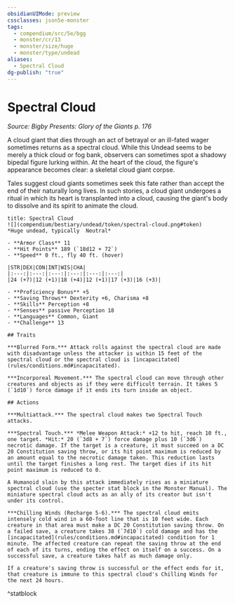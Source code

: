 ```yaml
---
obsidianUIMode: preview
cssclasses: json5e-monster
tags:
  - compendium/src/5e/bgg
  - monster/cr/13
  - monster/size/huge
  - monster/type/undead
aliases:
  - Spectral Cloud
dg-publish: "true"
---
```

# Spectral Cloud
*Source: Bigby Presents: Glory of the Giants p. 176*  

A cloud giant that dies through an act of betrayal or an ill-fated wager sometimes returns as a spectral cloud. While this Undead seems to be merely a thick cloud or fog bank, observers can sometimes spot a shadowy bipedal figure lurking within. At the heart of the cloud, the figure's appearance becomes clear: a skeletal cloud giant corpse.

Tales suggest cloud giants sometimes seek this fate rather than accept the end of their naturally long lives. In such stories, a cloud giant undergoes a ritual in which its heart is transplanted into a cloud, causing the giant's body to dissolve and its spirit to animate the cloud.

```ad-statblock
title: Spectral Cloud
![](compendium/bestiary/undead/token/spectral-cloud.png#token)
*Huge undead, typically  Neutral*

- **Armor Class** 11 
- **Hit Points** 189 (`18d12 + 72`)
- **Speed** 0 ft., fly 40 ft. (hover)

|STR|DEX|CON|INT|WIS|CHA|
|:---:|:---:|:---:|:---:|:---:|:---:|
|24 (+7)|12 (+1)|18 (+4)|12 (+1)|17 (+3)|16 (+3)|

- **Proficiency Bonus** +5
- **Saving Throws** Dexterity +6, Charisma +8
- **Skills** Perception +8
- **Senses** passive Perception 18
- **Languages** Common, Giant
- **Challenge** 13

## Traits

***Blurred Form.*** Attack rolls against the spectral cloud are made with disadvantage unless the attacker is within 15 feet of the spectral cloud or the spectral cloud is [incapacitated](rules/conditions.md#incapacitated).

***Incorporeal Movement.*** The spectral cloud can move through other creatures and objects as if they were difficult terrain. It takes 5 (`1d10`) force damage if it ends its turn inside an object.

## Actions

***Multiattack.*** The spectral cloud makes two Spectral Touch attacks.

***Spectral Touch.*** *Melee Weapon Attack:* +12 to hit, reach 10 ft., one target. *Hit:* 20 (`3d8 + 7`) force damage plus 10 (`3d6`) necrotic damage. If the target is a creature, it must succeed on a DC 20 Constitution saving throw, or its hit point maximum is reduced by an amount equal to the necrotic damage taken. This reduction lasts until the target finishes a long rest. The target dies if its hit point maximum is reduced to 0.

A Humanoid slain by this attack immediately rises as a miniature spectral cloud (use the specter stat block in the Monster Manual). The miniature spectral cloud acts as an ally of its creator but isn't under its control.

***Chilling Winds (Recharge 5-6).*** The spectral cloud emits intensely cold wind in a 60-foot line that is 10 feet wide. Each creature in that area must make a DC 20 Constitution saving throw. On a failed save, a creature takes 38 (`7d10`) cold damage and has the [incapacitated](rules/conditions.md#incapacitated) condition for 1 minute. The affected creature can repeat the saving throw at the end of each of its turns, ending the effect on itself on a success. On a successful save, a creature takes half as much damage only.

If a creature's saving throw is successful or the effect ends for it, that creature is immune to this spectral cloud's Chilling Winds for the next 24 hours.
```
^statblock